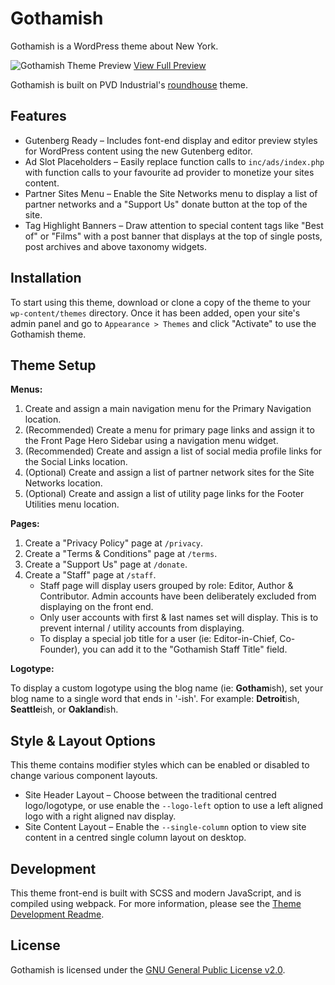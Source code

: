 # Gothamish

Gothamish is a WordPress theme about New York.

![Gothamish Theme Preview](https://gothamish.press/wp-content/uploads/2019/01/gothamish-preview.png)
[View Full Preview](https://gothamish.press/wp-content/uploads/2019/01/gothamish-preview-full.png)

Gothamish is built on PVD Industrial's [roundhouse](https://github.com/ian-pvd/roundhouse) theme.

## Features
- Gutenberg Ready – Includes font-end display and editor preview styles for WordPress content using the new Gutenberg editor.
- Ad Slot Placeholders – Easily replace function calls to `inc/ads/index.php` with function calls to your favourite ad provider to monetize your sites content.
- Partner Sites Menu – Enable the Site Networks menu to display a list of partner networks and a "Support Us" donate button at the top of the site.
- Tag Highlight Banners – Draw attention to special content tags like "Best of" or "Films" with a post banner that displays at the top of single posts, post archives and above taxonomy widgets.

## Installation
To start using this theme, download or clone a copy of the theme to your `wp-content/themes` directory. Once it has been added, open your site's admin panel and go to `Appearance > Themes` and click "Activate" to use the Gothamish theme.

## Theme Setup
**Menus:**
1. Create and assign a main navigation menu for the Primary Navigation location.
2. (Recommended) Create a menu for primary page links and assign it to the Front Page Hero Sidebar using a navigation menu widget.
3. (Recommended) Create and assign a list of social media profile links for the Social Links location.
2. (Optional) Create and assign a list of partner network sites for the Site Networks location.
3. (Optional) Create and assign a list of utility page links for the Footer Utilities menu location.

**Pages:**
1. Create a "Privacy Policy" page at `/privacy`.
2. Create a "Terms & Conditions" page at `/terms`.
3. Create a "Support Us" page at `/donate`.
4. Create a "Staff" page at `/staff`.
    - Staff page will display users grouped by role: Editor, Author & Contributor. Admin accounts have been deliberately excluded from displaying on the front end.
    - Only user accounts with first & last names set will display. This is to prevent internal / utility accounts from displaying.
    - To display a special job title for a user (ie: Editor-in-Chief, Co-Founder), you can add it to the "Gothamish Staff Title" field.

**Logotype:**

To display a custom logotype using the blog name (ie: **Gotham**ish), set your blog name to a single word that ends in '-ish'. For example: **Detroit**ish, **Seattle**ish, or **Oakland**ish.

## Style & Layout Options
This theme contains modifier styles which can be enabled or disabled to change various component layouts.
- Site Header Layout – Choose between the traditional centred logo/logotype, or use enable the `--logo-left` option to use a left aligned logo with a right aligned nav display.
- Site Content Layout – Enable the `--single-column` option to view site content in a centred single column layout on desktop.

## Development
This theme front-end is built with SCSS and modern JavaScript, and is compiled using webpack. For more information, please see the [Theme Development Readme](./assets/README.md).

## License
Gothamish is licensed under the [GNU General Public License v2.0](https://github.com/ian-pvd/gothamish/blob/master/LICENSE).
